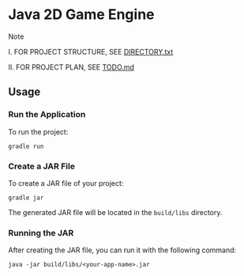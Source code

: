 # Java 2D Game Engine 

> [!NOTE]
> 
> I. FOR PROJECT STRUCTURE, SEE [DIRECTORY.txt](DIRECTORY.txt)
> 
> II. FOR PROJECT PLAN, SEE [TODO.md](TODO.md)

## Usage

### Run the Application
To run the project:

```shell
gradle run
```

### Create a JAR File
To create a JAR file of your project:

```shell
gradle jar
```

The generated JAR file will be located in the `build/libs` directory.

### Running the JAR
After creating the JAR file, you can run it with the following command:

```shell
java -jar build/libs/<your-app-name>.jar
```
